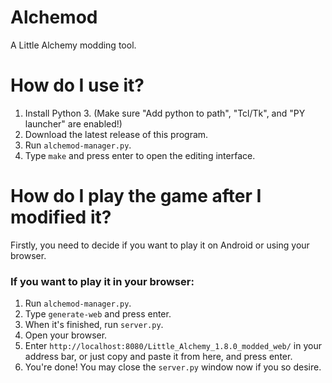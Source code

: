 # Alchemod
A Little Alchemy modding tool.

# How do I use it?
1. Install Python 3. (Make sure "Add python to path", "Tcl/Tk", and "PY launcher" are enabled!)
2. Download the latest release of this program.
3. Run `alchemod-manager.py`.
4. Type `make` and press enter to open the editing interface.

# How do I play the game after I modified it?
Firstly, you need to decide if you want to play it on Android or using your browser.
### If you want to play it in your browser:
1. Run `alchemod-manager.py`.
2. Type `generate-web` and press enter.
3. When it's finished, run `server.py`.
4. Open your browser.
5. Enter `http://localhost:8080/Little_Alchemy_1.8.0_modded_web/` in your address bar, or just copy and paste it from here, and press enter.
6. You're done! You may close the `server.py` window now if you so desire.
